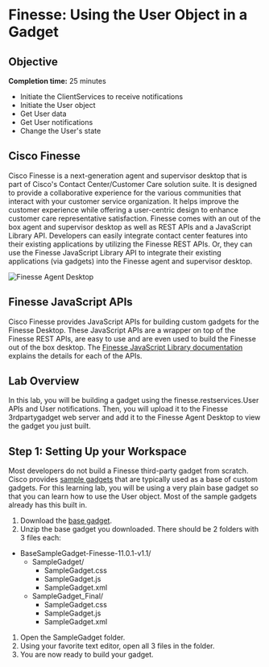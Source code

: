 # Finesse: Using the User Object in a Gadget #

## Objective ##

**Completion time:** 25 minutes

* Initiate the ClientServices to receive notifications
* Initiate the User object
* Get User data
* Get User notifications
* Change the User's state

## Cisco Finesse
Cisco Finesse is a next-generation agent and supervisor desktop that is part of Cisco's Contact Center/Customer Care solution suite. It is designed to provide a collaborative experience for the various communities that interact with your customer service organization. It helps improve the customer experience while offering a user-centric design to enhance customer care representative satisfaction. Finesse comes with an out of the box agent and supervisor desktop as well as REST APIs and a JavaScript Library API. Developers can easily integrate contact center features into their existing applications by utilizing the Finesse REST APIs. Or, they can use the Finesse JavaScript Library API to integrate their existing applications (via gadgets) into the Finesse agent and supervisor desktop.

![Finesse Agent Desktop](/posts/files/finesse-user-javascript-apis/assets/images/finesse-agent-desktop.jpg)

## Finesse JavaScript APIs
Cisco Finesse provides JavaScript APIs for building custom gadgets for the Finesse Desktop. These JavaScript APIs are a wrapper on top of the Finesse REST APIs, are easy to use and are even used to build the Finesse out of the box desktop. The <a href="https://developer.cisco.com/docs/finesse/#javascript-library" target="_blank">Finesse JavaScript Library documentation</a> explains the details for each of the APIs.

## Lab Overview
In this lab, you will be building a gadget using the finesse.restservices.User APIs and User notifications. Then, you will upload it to the Finesse 3rdpartygadget web server and add it to the Finesse Agent Desktop to view the gadget you just built.

## Step 1: Setting Up your Workspace
Most developers do not build a Finesse third-party gadget from scratch. Cisco provides <a href="https://developer.cisco.com/docs/finesse/#sample-gadgets" target="_blank">sample gadgets</a> that are typically used as a base of custom gadgets. For this learning lab, you will be using a very plain base gadget so that you can learn how to use the User object. Most of the sample gadgets already has this built in.

1. Download the [base gadget](/posts/files/finesse-user-javascript-apis/assets/files/BaseSampleGadget-Finesse-11.0.1-v1.1.zip).
1. Unzip the base gadget you downloaded. There should be 2 folders with 3 files each:
 * BaseSampleGadget-Finesse-11.0.1-v1.1/
     * SampleGadget/
 	     * SampleGadget.css
 	     * SampleGadget.js
 	     * SampleGadget.xml
     * SampleGadget_Final/
	     * SampleGadget.css
	     * SampleGadget.js
	     * SampleGadget.xml

1. Open the SampleGadget folder.
1. Using your favorite text editor, open all 3 files in the folder.
1. You are now ready to build your gadget.